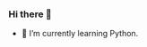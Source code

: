 ### Hi there 👋

<!--
**jonfisik/jonfisik** is a ✨ _special_ ✨ repository because its `README.md` (this file) appears on your GitHub profile.

Here are some ideas to get you started:

- 🔭 I’m currently working on ...

- 👯 I’m looking to collaborate on ...
- 🤔 I’m looking for help with ...
- 💬 Ask me about ...
- 📫 How to reach me: ...
- 😄 Pronouns: ...
- ⚡ Fun fact: ...
![python](https://github.com/jonfisik/ScriptsPython/blob/master/imagens/giphy.gif)
-->
- 🌱 I’m currently learning Python.
